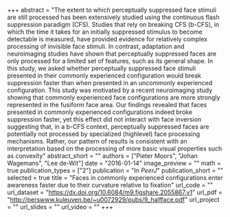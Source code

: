 +++
abstract = "The extent to which perceptually suppressed face stimuli are still processed has been extensively studied using the continuous flash suppression paradigm (CFS). Studies that rely on breaking CFS (b-CFS), in which the time it takes for an initially suppressed stimulus to become detectable is measured, have provided evidence for relatively complex processing of invisible face stimuli. In contrast, adaptation and neuroimaging studies have shown that perceptually suppressed faces are only processed for a limited set of features, such as its general shape. In this study, we asked whether perceptually suppressed face stimuli presented in their commonly experienced configuration would break suppression faster than when presented in an uncommonly experienced configuration. This study was motivated by a recent neuroimaging study showing that commonly experienced face configurations are more strongly represented in the fusiform face area. Our findings revealed that faces presented in commonly experienced configurations indeed broke suppression faster, yet this effect did not interact with face inversion suggesting that, in a b-CFS context, perceptually suppressed faces are potentially not processed by specialized (highlevel) face processing mechanisms. Rather, our pattern of results is consistent with an interpretation based on the processing of more basic visual properties such as convexity"
abstract_short = ""
authors = ["Pieter Moors", "Johan Wagemans", "Lee de-Wit"]
date = "2016-01-14"
image_preview = ""
math = true
publication_types = ["2"]
publication = "In *PeerJ*"
publication_short = ""
selected = true
title = "Faces in commonly experienced configurations enter awareness faster due to their curvature relative to fixation"
url_code = ""
url_dataset = "https://dx.doi.org/10.6084/m9.figshare.2055867.v1"
url_pdf = "http://perswww.kuleuven.be/~u0072929/pubs/9_halfface.pdf"
url_project = ""
url_slides = ""
url_video = ""
+++
